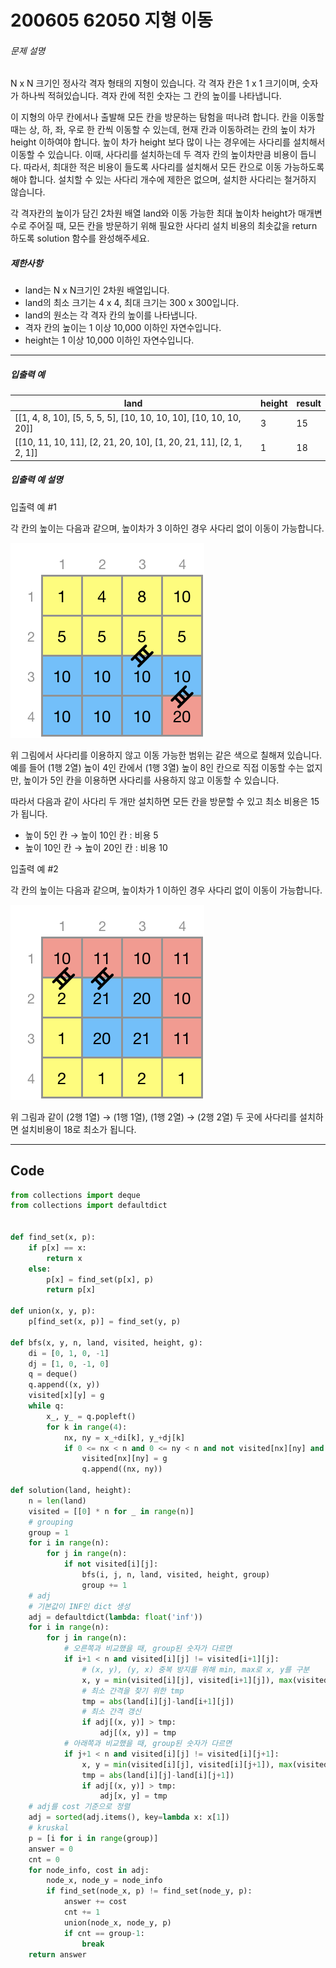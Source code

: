 # 200605 62050 지형 이동

###### 문제 설명

N x N 크기인 정사각 격자 형태의 지형이 있습니다. 각 격자 칸은 1 x 1 크기이며, 숫자가 하나씩 적혀있습니다. 격자 칸에 적힌 숫자는 그 칸의 높이를 나타냅니다.

이 지형의 아무 칸에서나 출발해 모든 칸을 방문하는 탐험을 떠나려 합니다. 칸을 이동할 때는 상, 하, 좌, 우로 한 칸씩 이동할 수 있는데, 현재 칸과 이동하려는 칸의 높이 차가 height 이하여야 합니다. 높이 차가 height 보다 많이 나는 경우에는 사다리를 설치해서 이동할 수 있습니다. 이때, 사다리를 설치하는데 두 격자 칸의 높이차만큼 비용이 듭니다. 따라서, 최대한 적은 비용이 들도록 사다리를 설치해서 모든 칸으로 이동 가능하도록 해야 합니다. 설치할 수 있는 사다리 개수에 제한은 없으며, 설치한 사다리는 철거하지 않습니다.

각 격자칸의 높이가 담긴 2차원 배열 land와 이동 가능한 최대 높이차 height가 매개변수로 주어질 때, 모든 칸을 방문하기 위해 필요한 사다리 설치 비용의 최솟값을 return 하도록 solution 함수를 완성해주세요.

##### 제한사항

- land는 N x N크기인 2차원 배열입니다.
- land의 최소 크기는 4 x 4, 최대 크기는 300 x 300입니다.
- land의 원소는 각 격자 칸의 높이를 나타냅니다.
- 격자 칸의 높이는 1 이상 10,000 이하인 자연수입니다.
- height는 1 이상 10,000 이하인 자연수입니다.

------

##### 입출력 예

| land                                                         | height | result |
| ------------------------------------------------------------ | ------ | ------ |
| [[1, 4, 8, 10], [5, 5, 5, 5], [10, 10, 10, 10], [10, 10, 10, 20]] | 3      | 15     |
| [[10, 11, 10, 11], [2, 21, 20, 10], [1, 20, 21, 11], [2, 1, 2, 1]] | 1      | 18     |

##### 입출력 예 설명

입출력 예 #1

각 칸의 높이는 다음과 같으며, 높이차가 3 이하인 경우 사다리 없이 이동이 가능합니다.

![land_ladder_5.png](images/5efe34cb-1e69-4474-8e0f-b6929184ebdd.png)

위 그림에서 사다리를 이용하지 않고 이동 가능한 범위는 같은 색으로 칠해져 있습니다. 예를 들어 (1행 2열) 높이 4인 칸에서 (1행 3열) 높이 8인 칸으로 직접 이동할 수는 없지만, 높이가 5인 칸을 이용하면 사다리를 사용하지 않고 이동할 수 있습니다.

따라서 다음과 같이 사다리 두 개만 설치하면 모든 칸을 방문할 수 있고 최소 비용은 15가 됩니다.

- 높이 5인 칸 → 높이 10인 칸 : 비용 5
- 높이 10인 칸 → 높이 20인 칸 : 비용 10

입출력 예 #2

각 칸의 높이는 다음과 같으며, 높이차가 1 이하인 경우 사다리 없이 이동이 가능합니다.

![land_ladder3.png](images/af5db829-8ea1-4f4c-a5a8-ed11e029d135.png)

위 그림과 같이 (2행 1열) → (1행 1열), (1행 2열) → (2행 2열) 두 곳에 사다리를 설치하면 설치비용이 18로 최소가 됩니다.

---

## Code

```python
from collections import deque
from collections import defaultdict


def find_set(x, p):
    if p[x] == x:
        return x
    else:
        p[x] = find_set(p[x], p)
        return p[x]

def union(x, y, p):
    p[find_set(x, p)] = find_set(y, p)

def bfs(x, y, n, land, visited, height, g):
    di = [0, 1, 0, -1]
    dj = [1, 0, -1, 0]
    q = deque()
    q.append((x, y))
    visited[x][y] = g
    while q:
        x_, y_ = q.popleft()
        for k in range(4):
            nx, ny = x_+di[k], y_+dj[k]
            if 0 <= nx < n and 0 <= ny < n and not visited[nx][ny] and abs(land[x_][y_]-land[nx][ny]) <= height:
                visited[nx][ny] = g
                q.append((nx, ny))

def solution(land, height):
    n = len(land)
    visited = [[0] * n for _ in range(n)]
    # grouping
    group = 1
    for i in range(n):
        for j in range(n):
            if not visited[i][j]:
                bfs(i, j, n, land, visited, height, group)
                group += 1
    # adj
    # 기본값이 INF인 dict 생성
    adj = defaultdict(lambda: float('inf'))
    for i in range(n):
        for j in range(n):
            # 오른쪽과 비교했을 때, group된 숫자가 다르면
            if i+1 < n and visited[i][j] != visited[i+1][j]:
                # (x, y), (y, x) 중복 방지를 위해 min, max로 x, y를 구분
                x, y = min(visited[i][j], visited[i+1][j]), max(visited[i][j], visited[i+1][j])
                # 최소 간격을 찾기 위한 tmp
                tmp = abs(land[i][j]-land[i+1][j])
                # 최소 간격 갱신
                if adj[(x, y)] > tmp:
                    adj[(x, y)] = tmp
            # 아래쪽과 비교했을 때, group된 숫자가 다르면
            if j+1 < n and visited[i][j] != visited[i][j+1]:
                x, y = min(visited[i][j], visited[i][j+1]), max(visited[i][j], visited[i][j+1])
                tmp = abs(land[i][j]-land[i][j+1])
                if adj[(x, y)] > tmp:
                    adj[x, y] = tmp
    # adj를 cost 기준으로 정렬
    adj = sorted(adj.items(), key=lambda x: x[1])
    # kruskal
    p = [i for i in range(group)]
    answer = 0
    cnt = 0
    for node_info, cost in adj:
        node_x, node_y = node_info
        if find_set(node_x, p) != find_set(node_y, p):
            answer += cost
            cnt += 1
            union(node_x, node_y, p)
            if cnt == group-1:
                break
    return answer
```

